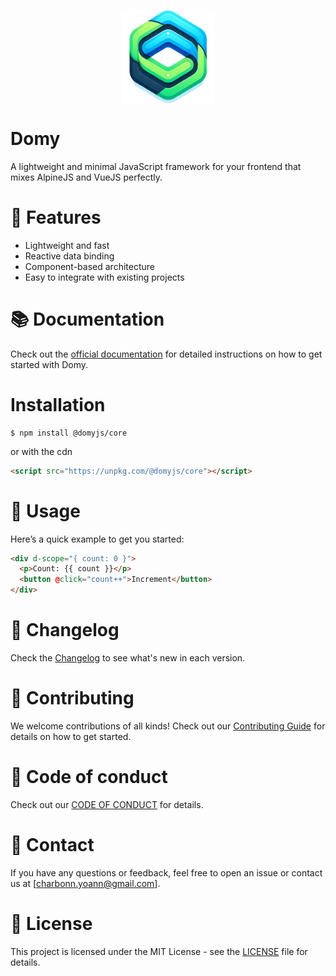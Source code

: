 <p align="center"><img src="./assets/domy-358x358.png" alt="Domy logo" width="150" style="display:block; margin:auto;"></p>

# Domy

A lightweight and minimal JavaScript framework for your frontend that mixes AlpineJS and VueJS perfectly.

# 🚀 Features

- Lightweight and fast
- Reactive data binding
- Component-based architecture
- Easy to integrate with existing projects

# 📚 Documentation

Check out the [official documentation](https://domyjs.github.io/domy/) for detailed instructions on how to get started with Domy.

# Installation

```
$ npm install @domyjs/core
```

or with the cdn

```html
<script src="https://unpkg.com/@domyjs/core"></script>
```

# 📝 Usage

Here’s a quick example to get you started:

```html
<div d-scope="{ count: 0 }">
  <p>Count: {{ count }}</p>
  <button @click="count++">Increment</button>
</div>
```

# 📄 Changelog

Check the [Changelog](./CHANGELOG.md) to see what's new in each version.

# 🤝 Contributing

We welcome contributions of all kinds! Check out our [Contributing Guide](./CONTRIBUTE.md) for details on how to get started.

# 🤝 Code of conduct

Check out our [CODE OF CONDUCT](./CODE_OF_CONDUCT.md) for details.

# 💎 Contact

If you have any questions or feedback, feel free to open an issue or contact us at [charbonn.yoann@gmail.com].

# 💜 License

This project is licensed under the MIT License - see the [LICENSE](./LICENSE) file for details.
